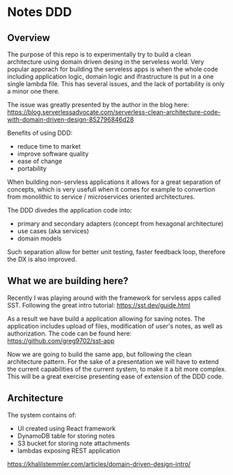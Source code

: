 # Notes DDD
## Overview

The purpose of this repo is to experimentally try to build a clean architecture using domain driven desing in the serveless world. Very popular apporach for building the serveless apps is when the whole code including application logic, domain logic and ifrastructure is put in a one single lambda file. This has several issues, and the lack of portability is only a minor one there.

The issue was greatly presented by the author in the blog here: https://blog.serverlessadvocate.com/serverless-clean-architecture-code-with-domain-driven-design-852796846d28 

Benefits of using DDD:
- reduce time to market
- improve software quality
- ease of change
- portability

When building non-servless applications it allows for a great separation of concepts, which is very usefull when it comes for example to convertion from monolithic to service / microservices oriented architectures. 

The DDD divedes the application code into:
- primary and secondary adapters (concept from hexagonal architecture)
- use cases (aka services)
- domain models

Such separation allow for better unit testing, faster feedback loop, therefore the DX is also improved.

## What we are building here?

Recently I was playing around with the framework for servless apps called SST. Following the great intro tutorial: https://sst.dev/guide.html

As a result we have build a application allowing for saving notes. The application includes upload of files, modification of user's notes, as well as authorization. The code can be found here: https://github.com/greg9702/sst-app

Now we are going to build the same app, but following the clean architecture pattern. For the sake of a presentation we will have to extend the current capabilities of the current system, to make it a bit more complex. This will be a great exercise presenting ease of extension of the DDD code. 

## Architecture

The system contains of:
- UI created using React framework
- DynamoDB table for storing notes
- S3 bucket for storing note attachments
- lambdas exposing REST application



https://khalilstemmler.com/articles/domain-driven-design-intro/
